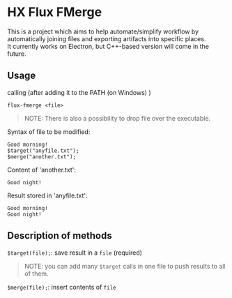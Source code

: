 # HX Flux FMerge
This is a project which aims to help automate/simplify workflow by automatically joining files and exporting artifacts into specific places.<br>It currently works on Electron, but C++-based version will come in the future.

## Usage
calling (after adding it to the PATH (on Windows) )
```
flux-fmerge <file>
```
> NOTE: There is also a possibility to drop file over the executable.

Syntax of file to be modified:

```
Good morning!
$target("anyfile.txt");
$merge("another.txt");
```
Content of 'another.txt':
```
Good night!
```
Result stored in 'anyfile.txt':
```
Good morning!
Good night!
```

## Description of methods

`$target(file);`: save result in a `file` (required)

> NOTE: you can add many `$target` calls in one file to push results to all of them.

`$merge(file);`: insert contents of `file`

